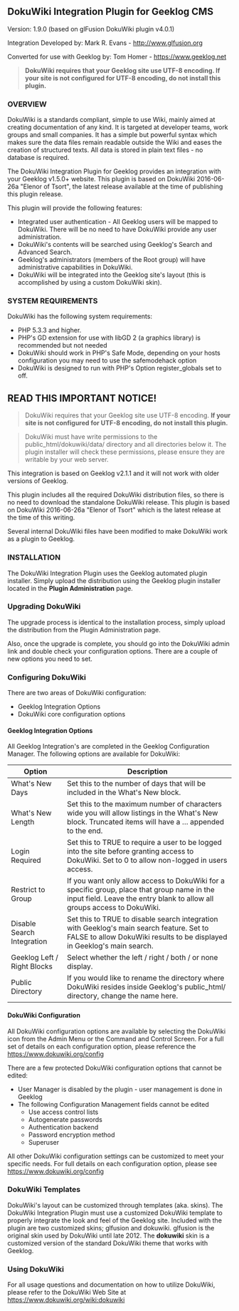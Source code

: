 ## DokuWiki Integration Plugin for Geeklog CMS
Version: 1.9.0 (based on glFusion DokuWiki plugin v4.0.1)

Integration Developed by: Mark R. Evans - http://www.glfusion.org

Converted for use with Geeklog by: Tom Homer - https://www.geeklog.net

> **DokuWiki requires that your Geeklog site use UTF-8 encoding.  If your site is not configured for UTF-8 encoding, do not install this plugin.**

### OVERVIEW

DokuWiki is a standards compliant, simple to use Wiki, mainly aimed at creating documentation of any kind. It is targeted at developer teams, work groups and small companies. It has a simple but powerful syntax which makes sure the data files  remain readable outside the Wiki and eases the creation of structured texts. All data is stored in plain text files - no database is required.

The DokuWiki Integration Plugin for Geeklog provides an integration with your Geeklog v1.5.0+ website. This plugin is based on DokuWiki 2016-06-26a "Elenor of Tsort", the latest release available at the time of publishing this plugin release.

This plugin will provide the following features:

- Integrated user authentication - All Geeklog users will be mapped to DokuWiki. There will be no need to have DokuWiki provide any user administration.
- DokuWiki's contents will be searched using Geeklog's Search and Advanced Search.
- Geeklog's administrators (members of the Root group) will have administrative capabilities in DokuWiki.
- DokuWiki will be integrated into the Geeklog site's layout (this is accomplished by using a custom DokuWiki skin).

### SYSTEM REQUIREMENTS

DokuWiki has the following system requirements:

- PHP 5.3.3 and higher.
- PHP's GD extension for use with libGD 2 (a graphics library) is recommended but not needed
- DokuWiki should work in PHP's Safe Mode, depending on your hosts configuration you may need to use the safemodehack option
- DokuWiki is designed to run with PHP's Option register_globals set to off.

## READ THIS IMPORTANT NOTICE!

> DokuWiki requires that your Geeklog site use UTF-8 encoding.  **If your site is not configured for UTF-8 encoding, do not install this plugin.**

> DokuWiki must have write permissions to the public_html/dokuwiki/data/ directory and all directories below it. The plugin installer will check these permissions, please ensure they are writable by your web server.


This integration is based on Geeklog v2.1.1 and it will not work with older versions of Geeklog.

This plugin includes all the required DokuWiki distribution files, so there is no need to download the standalone DokuWiki release. This plugin is based on DokuWiki 2016-06-26a "Elenor of Tsort" which is the latest release at the time of this writing.

Several internal DokuWiki files have been modified to make DokuWiki work as a plugin to Geeklog.

### INSTALLATION

The DokuWiki Integration Plugin uses the Geeklog automated plugin installer. Simply upload the distribution using the Geeklog plugin installer located in the **Plugin Administration** page.

### Upgrading DokuWiki

The upgrade process is identical to the installation process, simply upload the distribution from the Plugin Administration page.

Also, once the upgrade is complete, you should go into the DokuWiki admin link and double check your configuration options.  There are a couple of new options you need to set.

### Configuring DokuWiki

There are two areas of DokuWiki configuration:
 - Geeklog Integration Options
 - DokuWiki core configuration options

#### Geeklog Integration Options

All Geeklog Integration's are completed in the Geeklog Configuration Manager.  The following options are available for DokuWiki:

 Option           | Description
 -----------------|------------
What's New Days   | Set this to the number of days that will be included in the What's New block.
What's New Length | Set this to the maximum number of characters wide you will allow listings in the What's New block. Truncated items will have a … appended to the end.
Login Required    | Set this to TRUE to require a user to be logged into the site before granting access to DokuWiki. Set to 0 to allow non-logged in users access.
Restrict to Group | If you want only allow access to DokuWiki for a specific group, place that group name in the input field. Leave the entry blank to allow all groups access to DokuWiki.
Disable Search Integration | Set this to TRUE to disable search integration with Geeklog's main search feature. Set to FALSE to allow DokuWiki results to be displayed in Geeklog's main search.
Geeklog Left / Right Blocks  | Select whether the left / right / both / or none display.
Public Directory  | If you would like to rename the directory where DokuWiki resides inside Geeklog's public_html/ directory, change the name here.

#### DokuWiki Configuration

All DokuWiki configuration options are available by selecting the DokuWiki icon from the Admin Menu or the Command and Control Screen.  For a full set of details on each configuration option, please reference the https://www.dokuwiki.org/config

There are a few protected DokuWiki configuration options that cannot be edited:

- User Manager is disabled by the plugin - user management is done in Geeklog
- The following Configuration Management fields cannot be edited
  - Use access control lists
  - Autogenerate passwords
  - Authentication backend
  - Password encryption method
  - Superuser

All other DokuWiki configuration settings can be customized to meet your specific needs. For full details on each configuration option, please see https://www.dokuwiki.org/config

### DokuWiki Templates

DokuWiki's layout can be customized through templates (aka. skins). The DokuWiki Integration Plugin must use a customized DokuWiki template to properly integrate the look and feel of the Geeklog site. Included with the plugin are two customized skins; glfusion and dokuwiki.  glfusion is the original skin used by DokuWiki until late 2012.  The **dokuwiki** skin is a customized version of the standard DokuWiki theme that works with Geeklog.

### Using DokuWiki

For all usage questions and documentation on how to utilize DokuWiki, please refer to the DokuWiki Web Site at https://www.dokuwiki.org/wiki:dokuwiki